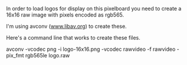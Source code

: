 In order to load logos for display on this pixelboard you need to create a 16x16 raw image with pixels encoded as rgb565.

I'm using avconv (www.libav.org) to create these.

Here's a command line that works to create these files.

avconv -vcodec png -i logo-16x16.png -vcodec rawvideo -f rawvideo -pix_fmt rgb565le logo.raw
